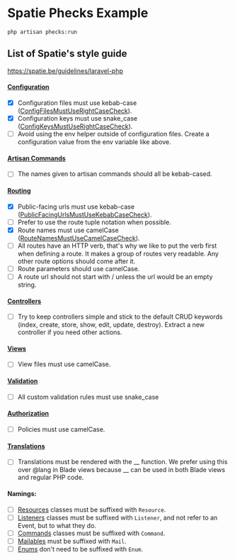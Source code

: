 # Spatie Phecks Example

```
php artisan phecks:run
```

## List of Spatie's style guide

https://spatie.be/guidelines/laravel-php

#### [Configuration](https://spatie.be/guidelines/laravel-php#content-configuration)
  * [x] Configuration files must use kebab-case ([ConfigFilesMustUseRightCaseCheck](spatie-phecks-example/blob/main/phecks/Checks/Config/ConfigFilesMustUseRightCaseCheck.php)).
  * [x] Configuration keys must use snake_case ([ConfigKeysMustUseRightCaseCheck](spatie-phecks-example/blob/main/phecks/Checks/Config/ConfigKeysMustUseRightCaseCheck.php)).
  * [ ] Avoid using the env helper outside of configuration files. Create a configuration value from the env variable like above.
#### [Artisan Commands](https://spatie.be/guidelines/laravel-php#content-artisan-commands)
  * [ ] The names given to artisan commands should all be kebab-cased.
#### [Routing](https://spatie.be/guidelines/laravel-php#content-routing)
  * [x] Public-facing urls must use kebab-case ([PublicFacingUrlsMustUseKebabCaseCheck](spatie-phecks-example/blob/main/phecks/Checks/Routes/PublicFacingUrlsMustUseKebabCaseCheck.php)).
  * [ ] Prefer to use the route tuple notation when possible.
  * [x] Route names must use camelCase ([RouteNamesMustUseCamelCaseCheck](spatie-phecks-example/blob/main/phecks/Checks/Routes/RouteNamesMustUseCamelCaseCheck.php)).
  * [ ] All routes have an HTTP verb, that's why we like to put the verb first when defining a route. It makes a group of routes very readable. Any other route options should come after it.
  * [ ] Route parameters should use camelCase.
  * [ ] A route url should not start with / unless the url would be an empty string.
#### [Controllers](https://spatie.be/guidelines/laravel-php#content-controllers)
  * [ ] Try to keep controllers simple and stick to the default CRUD keywords (index, create, store, show, edit, update, destroy). Extract a new controller if you need other actions.
#### [Views](https://spatie.be/guidelines/laravel-php#content-views)
  * [ ] View files must use camelCase.
#### [Validation](https://spatie.be/guidelines/laravel-php#content-validation)
  * [ ] All custom validation rules must use snake_case
#### [Authorization](https://spatie.be/guidelines/laravel-php#content-authorization)
  * [ ] Policies must use camelCase.
#### [Translations](https://spatie.be/guidelines/laravel-php#content-translations)
  * [ ] Translations must be rendered with the __ function. We prefer using this over @lang in Blade views because __ can be used in both Blade views and regular PHP code.
#### Namings:
  * [ ] [Resources](https://spatie.be/guidelines/laravel-php#content-resources-and-transformers) classes must be suffixed with `Resource`.
  * [ ] [Listeners](https://spatie.be/guidelines/laravel-php#content-listeners) classes must be suffixed with `Listener`, and not refer to an Event, but to what they do.
  * [ ] [Commands](https://spatie.be/guidelines/laravel-php#content-commands) classes must be suffixed with `Command`.
  * [ ] [Mailables](https://spatie.be/guidelines/laravel-php#content-mailables) must be suffixed with `Mail`.
  * [ ] [Enums](https://spatie.be/guidelines/laravel-php#content-enums-1) don't need to be suffixed with `Enum`.
